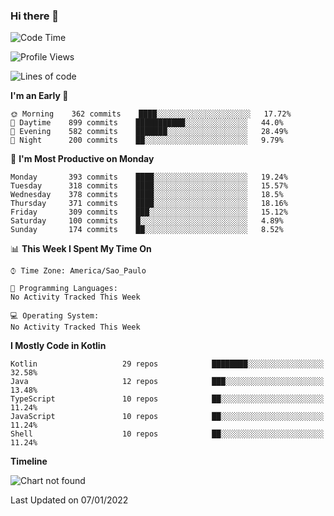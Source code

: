 ### Hi there 👋

<!--
**fernandonogueira/fernandonogueira** is a ✨ _special_ ✨ repository because its `README.md` (this file) appears on your GitHub profile.

Here are some ideas to get you started:

- 🔭 I’m currently working on ...
- 🌱 I’m currently learning ...
- 👯 I’m looking to collaborate on ...
- 🤔 I’m looking for help with ...
- 💬 Ask me about ...
- 📫 How to reach me: ...
- 😄 Pronouns: ...
- ⚡ Fun fact: ...
-->

<!--START_SECTION:waka-->
![Code Time](http://img.shields.io/badge/Code%20Time-1%2C196%20hrs%2017%20mins-blue)

![Profile Views](http://img.shields.io/badge/Profile%20Views-0-blue)

![Lines of code](https://img.shields.io/badge/From%20Hello%20World%20I%27ve%20Written-329%20Thousand%20lines%20of%20code-blue)

**I'm an Early 🐤** 

```text
🌞 Morning    362 commits    ████░░░░░░░░░░░░░░░░░░░░░   17.72% 
🌆 Daytime    899 commits    ███████████░░░░░░░░░░░░░░   44.0% 
🌃 Evening    582 commits    ███████░░░░░░░░░░░░░░░░░░   28.49% 
🌙 Night      200 commits    ██░░░░░░░░░░░░░░░░░░░░░░░   9.79%

```
📅 **I'm Most Productive on Monday** 

```text
Monday       393 commits    ████░░░░░░░░░░░░░░░░░░░░░   19.24% 
Tuesday      318 commits    ████░░░░░░░░░░░░░░░░░░░░░   15.57% 
Wednesday    378 commits    ████░░░░░░░░░░░░░░░░░░░░░   18.5% 
Thursday     371 commits    ████░░░░░░░░░░░░░░░░░░░░░   18.16% 
Friday       309 commits    ███░░░░░░░░░░░░░░░░░░░░░░   15.12% 
Saturday     100 commits    █░░░░░░░░░░░░░░░░░░░░░░░░   4.89% 
Sunday       174 commits    ██░░░░░░░░░░░░░░░░░░░░░░░   8.52%

```


📊 **This Week I Spent My Time On** 

```text
⌚︎ Time Zone: America/Sao_Paulo

💬 Programming Languages: 
No Activity Tracked This Week

💻 Operating System: 
No Activity Tracked This Week

```

**I Mostly Code in Kotlin** 

```text
Kotlin                   29 repos            ████████░░░░░░░░░░░░░░░░░   32.58% 
Java                     12 repos            ███░░░░░░░░░░░░░░░░░░░░░░   13.48% 
TypeScript               10 repos            ██░░░░░░░░░░░░░░░░░░░░░░░   11.24% 
JavaScript               10 repos            ██░░░░░░░░░░░░░░░░░░░░░░░   11.24% 
Shell                    10 repos            ██░░░░░░░░░░░░░░░░░░░░░░░   11.24%

```


**Timeline**

![Chart not found](https://raw.githubusercontent.com/fernandonogueira/fernandonogueira/master/charts/bar_graph.png) 


 Last Updated on 07/01/2022
<!--END_SECTION:waka-->
